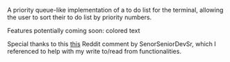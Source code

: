 A priority queue-like implementation of a to do list for the terminal, allowing the user to sort their to do list by priority numbers. 

Features potentially coming soon: colored text

Special thanks to this [this](https://www.reddit.com/r/learnjava/comments/1bhhavu/comment/kveo3gs/?utm_source=share&utm_medium=web3x&utm_name=web3xcss&utm_term=1&utm_content=share_button) Reddit comment by SenorSeniorDevSr, which I referenced to help with my write to/read from functionalities.
